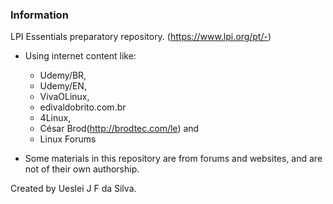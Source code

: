 ### Information

LPI Essentials preparatory repository. (https://www.lpi.org/pt/-)

- Using internet content like:
     - Udemy/BR, 
     - Udemy/EN,
     - VivaOLinux,
     - edivaldobrito.com.br
     - 4Linux,
     - César Brod(http://brodtec.com/le) and 
     - Linux Forums

- Some materials in this repository are from forums and websites, and are not of their own authorship.

Created by Ueslei J F da Silva.


